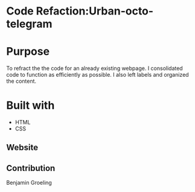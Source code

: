# Code Refaction:Urban-octo-telegram

# Purpose
To refract the the code for an already existing webpage. 
I consolidated code to function as efficiently as possible. 
I also left labels and organized the content.

# Built with
* HTML
* CSS

## Website 


## Contribution
Benjamin Groeling

